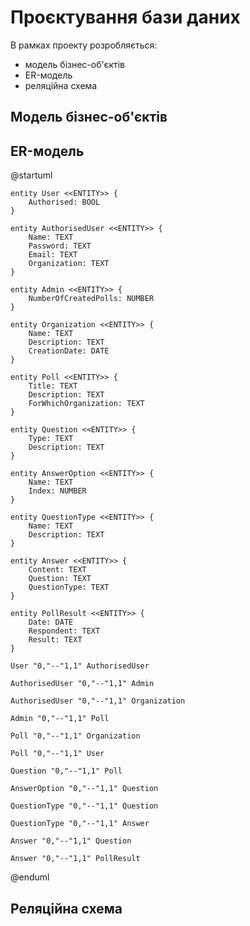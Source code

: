 # Проєктування бази даних

В рамках проекту розробляється: 
- модель бізнес-об'єктів 
- ER-модель
- реляційна схема

## Модель бізнес-об'єктів 

## ER-модель

@startuml

	entity User <<ENTITY>> {
		Authorised: BOOL
	}

	entity AuthorisedUser <<ENTITY>> {
		Name: TEXT
		Password: TEXT
		Email: TEXT
		Organization: TEXT
	}

	entity Admin <<ENTITY>> {
		NumberOfCreatedPolls: NUMBER
	}

	entity Organization <<ENTITY>> {
		Name: TEXT
		Description: TEXT
		CreationDate: DATE
	}

	entity Poll <<ENTITY>> {
		Title: TEXT
		Description: TEXT
		ForWhichOrganization: TEXT
	}

	entity Question <<ENTITY>> {
		Type: TEXT
		Description: TEXT
	}

	entity AnswerOption <<ENTITY>> {
		Name: TEXT
		Index: NUMBER
	}

	entity QuestionType <<ENTITY>> {
		Name: TEXT
		Description: TEXT
	}

	entity Answer <<ENTITY>> {
		Content: TEXT
		Question: TEXT
		QuestionType: TEXT
	}

	entity PollResult <<ENTITY>> {
		Date: DATE
		Respondent: TEXT
		Result: TEXT
	}

	User "0,"--"1,1" AuthorisedUser

	AuthorisedUser "0,"--"1,1" Admin

	AuthorisedUser "0,"--"1,1" Organization

	Admin "0,"--"1,1" Poll

	Poll "0,"--"1,1" Organization

	Poll "0,"--"1,1" User

	Question "0,"--"1,1" Poll

	AnswerOption "0,"--"1,1" Question

	QuestionType "0,"--"1,1" Question

	QuestionType "0,"--"1,1" Answer

	Answer "0,"--"1,1" Question

	Answer "0,"--"1,1" PollResult
	
@enduml

## Реляційна схема
